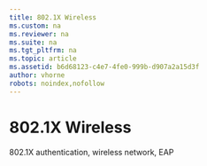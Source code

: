 ```yaml
---
title: 802.1X Wireless
ms.custom: na
ms.reviewer: na
ms.suite: na
ms.tgt_pltfrm: na
ms.topic: article
ms.assetid: b6d68123-c4e7-4fe0-999b-d907a2a15d3f
author: vhorne
robots: noindex,nofollow
---
```

# 802.1X Wireless
802.1X authentication, wireless network, EAP  
  
